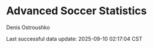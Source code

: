 # Advanced Soccer Statistics
Denis Ostroushko

<!-- gfm -->

Last successful data update: 2025-09-10 02:17:04 CST
